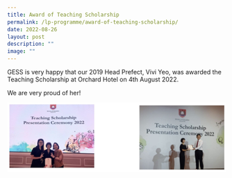 ```yaml
---
title: Award of Teaching Scholarship
permalink: /lp-programme/award-of-teaching-scholarship/
date: 2022-08-26
layout: post
description: ""
image: ""
---
```

GESS is very happy that our 2019 Head Prefect, Vivi Yeo, was awarded the Teaching Scholarship at Orchard Hotel on 4th August 2022.

We are very proud of her!

![Award of Teaching Scholarship](/images/Award%20of%20Teaching%20Scholarship.jpg)